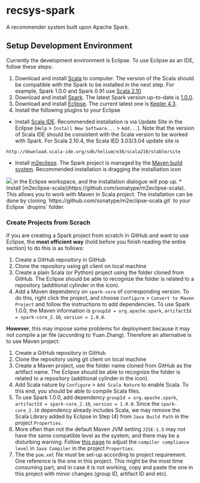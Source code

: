 recsys-spark
============

A recommender system built upon Apache Spark. 


Setup Development Environment
----------
Currently the development environment is Eclipse. To use Eclipse as an IDE, 
follow these steps:

1. Download and install [Scala](http://www.scala-lang.org/download/) to computer. The version of the Scala should be compatible with the Spark to be installed in the next step. For example, Spark 1.0.0 and Spark 0.91 use [Scala 2.10](http://www.scala-lang.org/download/2.10.4.html)
2. Download and install [Spark](http://spark.apache.org/). The latest Spark version up-to-date is [1.0.0](http://spark.apache.org/releases/spark-release-1-0-0.html). 
3. Download and install [Eclipse](https://www.eclipse.org/downloads/). The current latest one is [Kepler 4.3](https://www.eclipse.org/downloads/).
4. Install the following plugins to your Eclipse
  * Install [Scala IDE](http://scala-ide.org/download/current.html). Recommended installation is via Update Site in the Eclipse (`Help` > `Install New Software...` > `Add...`). Note that the version of Scala IDE should be consistent with the Scala version to be worked with Spark. For Scala 2.10.4, the Scala IED 3.03/3.04 update site is 
  ```
  http://download.scala-ide.org/sdk/helium/e38/scala210/stable/site
  ```
  <!--- * Install [Maven for Eclipse plugin]() --->
  * Install [m2eclipse](http://eclipse.org/m2e/download/). The Spark project is managed by the [Maven build system](http://maven.apache.org/pom.html). Recommended installation is dragging the installiation icon
  <a href='http://marketplace.eclipse.org/marketplace-client-intro?mpc_install=252' title='Drag and drop into a running Eclipse Indigo workspace to install Maven Integration for Eclipse'> 
	<img src='http://marketplace.eclipse.org/misc/installbutton.png'/>
    </a>in the Eclipse workspace, and the installation dialogue will pop up.  
  * Install [m2eclipse-scala](https://github.com/sonatype/m2eclipse-scala). This allows you to work with Maven in Scala project. The installation can be done by cloning `https://github.com/sonatype/m2eclipse-scala.git` to your Eclipse `dropins` folder.

### Create Projects from Scrach
If you are creating a Spark project from scratch in GitHub and want to use Eclipse, the **most efficient way** (hold before you finish reading the entire section) to do this is as follows:
  1.  Create a GitHub repository in GitHub
  2.  Clone the repository using git client on local machine
  3.  Create a plain Scala (or Python) project using the folder cloned from GitHub. The Eclipse should be able to recognize the folder is related to a repository (additional cylinder in the icon).  
  4.  Add a Maven dependency on `spark-core` of corresponding version. To do this, right click the project, and choose `Configure` > `Convert to Maven Project` and follow the instructions to add dependencies. To use Spark 1.0.0, the Maven information is `groupId = org.apache.spark`, `artifactId = spark-core_2.10`, `version = 1.0.0`. 

**However**, this may impose some problems for deployment because it may not compile a jar file (according to Yuan Zhang). Therefore an alternative is to use Maven project:
  1.  Create a GitHub repository in GitHub
  2.  Clone the repository using git client on local machine
  3.  Create a Maven project, use the folder name cloned from GitHub as the artifact name. The Eclipse should be able to recognize the folder is related to a repository (additional cylinder in the icon).  
  4.  Add Scala nature by `Configure` > `Add Scala Nature` to enable Scala. To this end, you should be able to compile Scala files.  
  5.  To use Spark 1.0.0, add dependency `groupId = org.apache.spark`, `artifactId = spark-core_2.10`, `version = 1.0.0`. Since the `spark-core_2.10` dependency already includes Scala, we may remove the Scala Library added by Eclipse in Step (4) from `Java Build Path` in the project `Properties`. 
  6.  More often than not the default Maven JVM setting `J2SE-1.5` may not have the same compatible level as the system, and there may be a disturbing warning. Follow [this page](http://stackoverflow.com/questions/14804945/maven-build-path-specifies-execution-environment-j2se-1-5-even-though-i-chang) to adjust the `compiler compliance level` in `Java Compiler` in the project `Properties`. 
  7.  The the `pom.xml` file must be set-up according to project requirement. One reference is the one in this project. This might be the most time consuming part, and in case it is not working, copy and paste the one in this project with minor changes (group ID, artifact ID and etc). 



